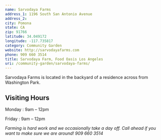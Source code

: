 ```yaml
---
name: Sarvodaya Farms
address_1: 1196 South San Antonio Avenue
address_2: 
city: Pomona
state: CA
zip: 91766
latitude: 34.049172
longitude: -117.735817
category: Community Garden
website: http://sarvodayafarms.com
phone: 909 660 3514
title: Sarvodaya Farm, Food Oasis Los Angeles
uri: /community-garden/sarvodaya-farms/
---
```

Sarvodaya Farms is located in the backyard of a residence across from Washington Park.

## Visiting Hours

Monday
: 9am – 12pm

Friday
: 9am – 12pm

_Farming is hard work and we occasionally take a day off. Call ahead if you want to make sure we are around! 909 660 3514_
